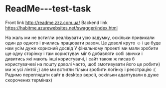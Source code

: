 # ReadMe---test-task
Front link
http://readme.zzz.com.ua/
Backend link
https://habitme.azurewebsites.net/swagger/index.html

На жаль ми не встигли реалізувати усю задумку, оскільки привикали один до одного і вчились працювати разом. Це доволі круто ☺ і це буде нам усім дуже корисний досвід 
У фінальному проекті ми мали зробити ще одну сторінку і там користувач міг б добавляти собі звички і дивитись які мають інші користувачі, і сайт також ж писав б
користувачеві на пошту доволі часто, щоб змотивувати його це робити) ми ж усі лінтяї ;)
але ми встигли тільки зробити логінку і реєстрацію :(
Радимо переглядати сайт в desktop версії, оскільки адаптували в дуже скорочених термінах)
